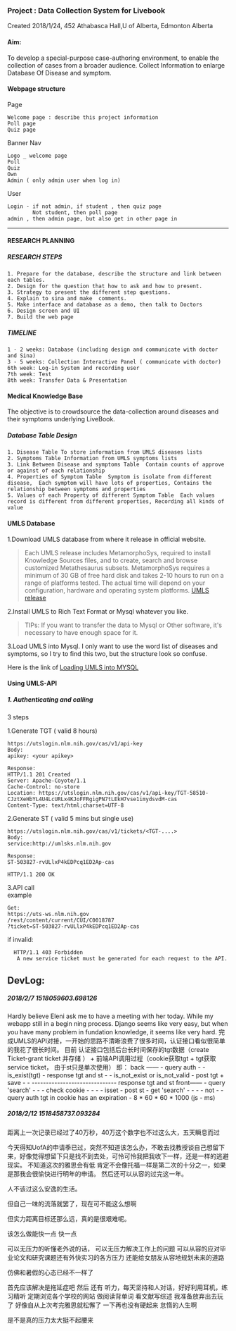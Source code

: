 ### Project : Data Collection System for Livebook

Created  2018/1/24, 452 Athabasca Hall,U of Alberta, Edmonton Alberta

#### Aim:
To develop a special-purpose case-authoring environment, to enable the collection of cases from a broader audience. Collect Information to enlarge Database Of Disease and symptom.


#### Webpage structure
Page
    
    Welcome page : describe this project information
    Poll page
    Quiz page

Banner Nav

    Logo _ welcome page
    Poll
    Quiz
    Own
    Admin ( only admin user when log in)
    
User
    
    Login - if not admin, if student , then quiz page
            Not student, then poll page
    admin , then admin page, but also get in other page in 



* * *

#### RESEARCH PLANNING
##### RESEARCH STEPS
    1. Prepare for the database, describe the structure and link between each tables.
    2. Design for the question that how to ask and how to present.
    3. Strategy to present the different step questions.
    4. Explain to sina and make  comments.
    5. Make interface and database as a demo, then talk to Doctors
    6. Design screen and UI 
    7. Build the web page
##### TIMELINE
    1 - 2 weeks: Database (including design and communicate with doctor and Sina)
    3 - 5 weeks: Collection Interactive Panel ( communicate with doctor)
    6th week: Log-in System and recording user
    7th week: Test
    8th week: Transfer Data & Presentation

#### Medical Knowledge Base
The objective is to crowdsource the data-collection around diseases and their symptoms underlying LiveBook.


##### Database Table Design
    1. Disease Table To store information from UMLS diseases lists
    2. Symptoms Table Information from UMLS symptoms lists 
    3. Link Between Disease and symptoms Table  Contain counts of approve or against of each relationship
    4. Properties of Symptom Table  Symptom is isolate from different disease,  Each symptom will have lots of properties, Contains the relationship between symptoms and properties
    5. Values of each Property of different Symptom Table  Each values record is different from different properties, Recording all kinds of value



#### UMLS Database

1.Download UMLS database from where it release in official website. 
> Each UMLS release includes MetamorphoSys, required to install Knowledge Sources files, and to create, search and browse customized Metathesaurus subsets. MetamorphoSys requires a minimum of 30 GB of free hard disk and takes 2-10 hours to run on a range of platforms tested. The actual time will depend on your configuration, hardware and operating system platforms.
[UMLS release](https://www.nlm.nih.gov/research/umls/licensedcontent/umlsknowledgesources.html)

2.Install UMLS to Rich Text Format or Mysql whatever you like.
> TIPs: If you want to transfer the data to Mysql or Other software, it's necessary to have enough space for it.

3.Load UMLS into Mysql. I only want to use the word list of diseases and symptoms, so I try to find this two, but the structure look so confuse.

Here is the link of [Loading UMLS into MYSQL](http://groups.csail.mit.edu/medg/projects/text/Load_UMLS_mysql.html)


#### Using UMLS-API 

##### 1. Authenticating and calling
    
3 steps

1.Generate TGT ( valid 8 hours)
    
    https://utslogin.nlm.nih.gov/cas/v1/api-key
    Body:
    apikey: <your apikey>
     
    Response:
    HTTP/1.1 201 Created
    Server: Apache-Coyote/1.1
    Cache-Control: no-store
    Location: https://utslogin.nlm.nih.gov/cas/v1/api-key/TGT-58510-CJztXeHbYL4U4LcURLx4KJoFFRgigPN7tLEkH7vse1imydsvdM-cas
    Content-Type: text/html;charset=UTF-8

2.Generate ST  ( valid 5 mins but single use)

    https://utslogin.nlm.nih.gov/cas/v1/tickets/<TGT-....>
    Body:
    service:http://umlsks.nlm.nih.gov
    
    Response:
    ST-503827-rvULlxP4kEDPcq1ED2Ap-cas
    
    HTTP/1.1 200 OK
   
3.API call                     
example
    
    Get:
    https://uts-ws.nlm.nih.gov
    /rest/content/current/CUI/C0018787
    ?ticket=ST-503827-rvULlxP4kEDPcq1ED2Ap-cas

if invalid:
       
      HTTP/1.1 403 Forbidden
       A new service ticket must be generated for each request to the API.                      


## DevLog:
##### 2018/2/7 1518059603.698126
Hardly believe Eleni ask me to have a meeting with her today. While my webapp still in a begin    ning process.
Django seems like very easy, but when you have many problem in fundation knowledge, it seems like very hard.
完成UMLS的API对接，一开始的思路不清晰浪费了很多时间，认证接口看似很简单的我花了很长时间。
目前 认证接口包括后台长时间保存的tgt数据（create Ticket-grant ticket 并存储 ） + 前端API调用过程（cookie获取tgt + tgt获取service ticket， 由于st只是单次使用）
即：
    back —— - query auth 
            - - is_exist(tgt) - response tgt and st
            - - is_not_exist or is_not_valid - post tgt + save
            - - ------------------------------ response tgt and st
    front—— - query 'search'
            - - - check cookie 
            - - - - isset - post st - get 'search'
            - - - - not - - query auth
    tgt in cookie has an expiration - 8 * 60 * 60 * 1000 (js - ms)

##### 2018/2/12 1518458737.093284
距离上一次记录已经过了40万秒，40万这个数字也不过这么大，五天瞬息而过

今天得知UofA的申请季已过，突然不知道该怎么办，不敢去找教授谈自己想留下来，好像觉得想留下只是找不到去处，可怜可怜我把我收下一样，还是一样的逃避现实。
不知道这次的雅思会有低
肯定不会像托福一样是第二次的十分之一，如果是那我会很愉快进行明年的申请。
然后还可以从容的过完这一年。

人不该过这么安逸的生活。

但自己一味的流落就罢了，现在可不能这么想啊

但实力距离目标还那么远，真的是很艰难呢。

该怎么做能快一点
快一点

可以无压力的听懂老外说的话，
可以无压力解决工作上的问题
可以从容的应对毕业论文和研究课题还有外快实习的各方压力
还能给女朋友从容地规划未来的道路

仿佛和暑假的心态已经不一样了

首先应该解决是拖延症吧
然后 还有 听力，每天坚持和人对话，好好利用耳机，练习精听
定期浏览各个学校的网站
做阅读背单词
看文献写综述
我准备放弃出去玩了
好像自从上次考完雅思就松懈了
一下再也没有硬起来
怠惰的人生啊

是不是真的压力太大挺不起腰来


